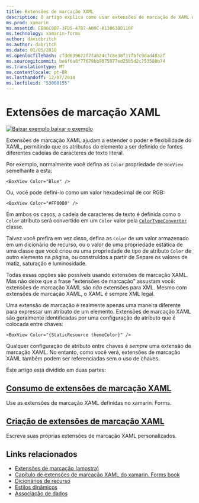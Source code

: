 ```yaml
---
title: Extensões de marcação XAML
description: O artigo explica como usar extensões de marcação de XAML de xamarin. Forms para estender o poder e flexibilidade do XAML, permitindo que os atributos do elemento a ser definido de fontes diferentes cadeias de caracteres de texto literal.
ms.prod: xamarin
ms.assetid: EB06C8B7-3FD5-47B7-A09C-A13063BD110F
ms.technology: xamarin-forms
author: davidbritch
ms.author: dabritch
ms.date: 01/05/2018
ms.openlocfilehash: cfdd639672f7fa624c7c8e30f17fbfc9dad403af
ms.sourcegitcommit: be6f6a8f77679bb9675077ed25b5d2c753580b74
ms.translationtype: MT
ms.contentlocale: pt-BR
ms.lasthandoff: 12/07/2018
ms.locfileid: "53060155"
---
```

# <a name="xaml-markup-extensions"></a>Extensões de marcação XAML

[![Baixar exemplo](~/media/shared/download.png) baixar o exemplo](https://developer.xamarin.com/samples/xamarin-forms/XAML/MarkupExtensions/)

Extensões de marcação XAML ajudam a estender o poder e flexibilidade do XAML, permitindo que os atributos do elemento a ser definido de fontes diferentes cadeias de caracteres de texto literal.

Por exemplo, normalmente você defina as `Color` propriedade de `BoxView` semelhante a esta:

```xaml
<BoxView Color="Blue" />
```

Ou, você pode defini-lo como um valor hexadecimal de cor RGB:

```xaml
<BoxView Color="#FF0080" />
```

Em ambos os casos, a cadeia de caracteres de texto é definida como o `Color` atributo será convertido em um `Color` valor pela [ `ColorTypeConverter` ](xref:Xamarin.Forms.ColorTypeConverter) classe.

Talvez você prefira em vez disso, defina as `Color` de um valor armazenado em um dicionário de recurso, ou o valor de uma propriedade estática de uma classe que você criou ou uma propriedade de tipo de atributo `Color` de outro elemento na página, ou construídos a partir de Separe os valores de matiz, saturação e luminosidade.

Todas essas opções são possíveis usando extensões de marcação XAML. Mas não deixe que a frase "extensões de marcação" assustam você: extensões de marcação XAML são *não* extensões para XML. Mesmo com extensões de marcação XAML, o XAML é sempre XML legal.

Uma extensão de marcação é realmente apenas uma maneira diferente para expressar um atributo de um elemento. Extensões de marcação XAML são geralmente identificadas por uma configuração de atributo que é colocada entre chaves:

```xaml
<BoxView Color="{StaticResource themeColor}" />
```

Qualquer configuração de atributo entre chaves é *sempre* uma extensão de marcação XAML. No entanto, como você verá, extensões de marcação XAML também podem ser referenciadas sem o uso de chaves.

Este artigo está dividido em duas partes:

## <a name="consuming-xaml-markup-extensionsconsumingmd"></a>[Consumo de extensões de marcação XAML](consuming.md)  

Use as extensões de marcação XAML definidas no xamarin. Forms.

## <a name="creating-xaml-markup-extensionscreatingmd"></a>[Criação de extensões de marcação XAML](creating.md)

Escreva suas próprias extensões de marcação XAML personalizados.



## <a name="related-links"></a>Links relacionados

- [Extensões de marcação (amostra)](https://developer.xamarin.com/samples/xamarin-forms/XAML/MarkupExtensions/)
- [Capítulo de extensões de marcação XAML do xamarin. Forms book](~/xamarin-forms/creating-mobile-apps-xamarin-forms/summaries/chapter10.md)
- [Dicionários de recurso](~/xamarin-forms/xaml/resource-dictionaries.md)
- [Estilos dinâmicos](~/xamarin-forms/user-interface/styles/dynamic.md)
- [Associação de dados](~/xamarin-forms/app-fundamentals/data-binding/index.md)
